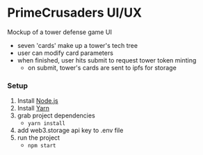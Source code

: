 # PrimeCrusaders UI/UX

Mockup of a tower defense game UI

- seven 'cards' make up a tower's tech tree
- user can modify card parameters
- when finished, user hits submit to request tower token minting
  - on submit, tower's cards are sent to ipfs for storage

### Setup

1. Install [Node.js](https://nodejs.org/en/download/)
2. Install [Yarn](https://classic.yarnpkg.com/en/docs/install/#windows-stable)
3. grab project dependencies
   - `yarn install`
4. add web3.storage api key to .env file
5. run the project
   - `npm start`
